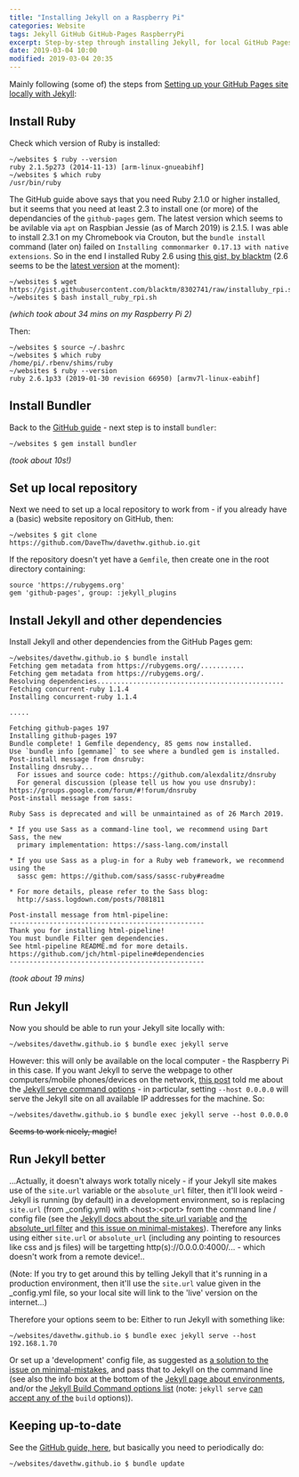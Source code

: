 ```yaml
---
title: "Installing Jekyll on a Raspberry Pi"
categories: Website
tags: Jekyll GitHub GitHub-Pages RaspberryPi
excerpt: Step-by-step through installing Jekyll, for local GitHub Pages, on a Raspberry Pi
date: 2019-03-04 10:00
modified: 2019-03-04 20:35
---
```


Mainly following (some of) the steps from [Setting up your GitHub Pages site locally with Jekyll](https://help.github.com/en/articles/setting-up-your-github-pages-site-locally-with-jekyll):


## Install Ruby

Check which version of Ruby is installed:
```shell
~/websites $ ruby --version
ruby 2.1.5p273 (2014-11-13) [arm-linux-gnueabihf]
~/websites $ which ruby
/usr/bin/ruby
```

The GitHub guide above says that you need Ruby 2.1.0 or higher installed, but it seems that you need at least 2.3 to install one (or more) of the dependancies of the `github-pages` gem.  The latest version which seems to be avilable via `apt` on Raspbian Jessie (as of March 2019) is 2.1.5.  I was able to install 2.3.1 on my Chromebook via Crouton, but the `bundle install` command (later on) failed on `Installing commonmarker 0.17.13 with native extensions`.  So in the end I installed Ruby 2.6 using [this gist, by blacktm](https://gist.github.com/blacktm/8302741) (2.6 seems to be the [latest version](https://www.ruby-lang.org/en/downloads/) at the moment):

```shell
~/websites $ wget https://gist.githubusercontent.com/blacktm/8302741/raw/installuby_rpi.sh
~/websites $ bash install_ruby_rpi.sh
```
*(which took about 34 mins on my Raspberry Pi 2)*

Then:
```shell
~/websites $ source ~/.bashrc
~/websites $ which ruby
/home/pi/.rbenv/shims/ruby
~/websites $ ruby --version
ruby 2.6.1p33 (2019-01-30 revision 66950) [armv7l-linux-eabihf]
```


## Install Bundler

Back to the [GitHub guide](https://help.github.com/en/articles/setting-up-your-github-pages-site-locally-with-jekyll#requirements) - next step is to install `bundler`:
```shell
~/websites $ gem install bundler
```
*(took about 10s!)*


## Set up local repository

Next we need to set up a local repository to work from - if you already have a (basic) website repository on GitHub, then:
```shell
~/websites $ git clone https://github.com/DaveThw/davethw.github.io.git
```

If the repository doesn't yet have a `Gemfile`, then create one in the root directory containing:
```
source 'https://rubygems.org'
gem 'github-pages', group: :jekyll_plugins
```


## Install Jekyll and other dependencies

Install Jekyll and other dependencies from the GitHub Pages gem:
```shell
~/websites/davethw.github.io $ bundle install
Fetching gem metadata from https://rubygems.org/...........
Fetching gem metadata from https://rubygems.org/.
Resolving dependencies...............................................
Fetching concurrent-ruby 1.1.4
Installing concurrent-ruby 1.1.4

.....

Fetching github-pages 197
Installing github-pages 197
Bundle complete! 1 Gemfile dependency, 85 gems now installed.
Use `bundle info [gemname]` to see where a bundled gem is installed.
Post-install message from dnsruby:
Installing dnsruby...
  For issues and source code: https://github.com/alexdalitz/dnsruby
  For general discussion (please tell us how you use dnsruby): https://groups.google.com/forum/#!forum/dnsruby
Post-install message from sass:

Ruby Sass is deprecated and will be unmaintained as of 26 March 2019.

* If you use Sass as a command-line tool, we recommend using Dart Sass, the new
  primary implementation: https://sass-lang.com/install

* If you use Sass as a plug-in for a Ruby web framework, we recommend using the
  sassc gem: https://github.com/sass/sassc-ruby#readme

* For more details, please refer to the Sass blog:
  http://sass.logdown.com/posts/7081811

Post-install message from html-pipeline:
-------------------------------------------------
Thank you for installing html-pipeline!
You must bundle Filter gem dependencies.
See html-pipeline README.md for more details.
https://github.com/jch/html-pipeline#dependencies
-------------------------------------------------
```
*(took about 19 mins)*


## Run Jekyll

Now you should be able to run your Jekyll site locally with:
```shell
~/websites/davethw.github.io $ bundle exec jekyll serve
```
However: this will only be available on the local computer - the Raspberry Pi in this case.  If you want Jekyll to serve the webpage to other computers/mobile phones/devices on the network, [this post](https://zarino.co.uk/post/jekyll-local-network/#solution-tell-jekyll-which-hostname-to-respond-to) told me about the [Jekyll serve command options](https://jekyllrb.com/docs/configuration/options/#serve-command-options) - in particular, setting `--host 0.0.0.0` will serve the Jekyll site on all available IP addresses for the machine.  So:
```shell
~/websites/davethw.github.io $ bundle exec jekyll serve --host 0.0.0.0
```
~~Seems to work nicely, magic!~~


## Run Jekyll better

...Actually, it doesn't always work totally nicely - if your Jekyll site makes use of the `site.url` variable or the `absolute_url` filter, then it'll look weird - Jekyll is running (by default) in a development environment, so is replacing `site.url` (from \_config.yml) with \<host>:\<port> from the command line / config file (see the [Jekyll docs about the site.url variable](https://jekyllrb.com/docs/variables/#site-variables) and [the absolute_url filter](https://jekyllrb.com/docs/liquid/filters/) and [this issue on minimal-mistakes](https://github.com/mmistakes/minimal-mistakes/issues/1588)).  Therefore any links using either `site.url` or `absolute_url` (including any pointing to resources like css and js files) will be targetting http(s)://0.0.0.0:4000/... - which doesn't work from a remote device!..

(Note: If you try to get around this by telling Jekyll that it's running in a production environment, then it'll use the `site.url` value given in the \_config.yml file, so your local site will link to the 'live' version on the internet...)

Therefore your options seem to be: Either to run Jekyll with something like:
```shell
~/websites/davethw.github.io $ bundle exec jekyll serve --host 192.168.1.70
```
Or set up a 'development' config file, as suggested as [a solution to the issue on minimal-mistakes](https://github.com/mmistakes/minimal-mistakes/issues/1588#issuecomment-373937514), and pass that to Jekyll on the command line (see also the info box at the bottom of the [Jekyll page about environments](https://jekyllrb.com/docs/configuration/environments/), and/or the [Jekyll Build Command options list](https://jekyllrb.com/docs/configuration/options/#build-command-options) (note: `jekyll serve` [can accept any of the](https://jekyllrb.com/docs/configuration/options/#serve-command-options) `build` options)).


## Keeping up-to-date

See the [GitHub guide, here](https://help.github.com/en/articles/setting-up-your-github-pages-site-locally-with-jekyll#keeping-your-site-up-to-date-with-the-github-pages-gem), but basically you need to periodically do:
```shell
~/websites/davethw.github.io $ bundle update
```
